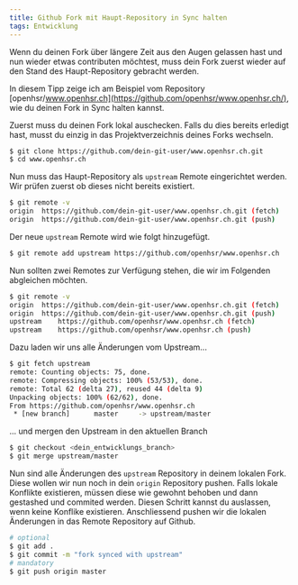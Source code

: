 ```yaml
---
title: Github Fork mit Haupt-Repository in Sync halten
tags: Entwicklung
---
```


Wenn du deinen Fork über längere Zeit aus den Augen gelassen hast und nun wieder etwas contributen möchtest, muss dein Fork zuerst wieder auf den Stand des Haupt-Repository gebracht werden.

In diesem Tipp zeige ich am Beispiel vom Repository [openhsr/www.openhsr.ch](https://github.com/openhsr/www.openhsr.ch/), wie du deinen Fork in Sync halten kannst.


Zuerst muss du deinen Fork lokal auschecken. Falls du dies bereits erledigt hast, musst du einzig in das Projektverzeichnis deines Forks wechseln.

```bash
$ git clone https://github.com/dein-git-user/www.openhsr.ch.git
$ cd www.openhsr.ch
```

Nun muss das Haupt-Repository als `upstream` Remote eingerichtet werden. Wir prüfen zuerst ob dieses nicht bereits existiert.

```bash
$ git remote -v
origin	https://github.com/dein-git-user/www.openhsr.ch.git (fetch)
origin	https://github.com/dein-git-user/www.openhsr.ch.git (push)
```

Der neue `upstream` Remote wird wie folgt hinzugefügt.

```bash
$ git remote add upstream https://github.com/openhsr/www.openhsr.ch
```

Nun sollten zwei Remotes zur Verfügung stehen, die wir im Folgenden abgleichen möchten.

```bash
$ git remote -v
origin	https://github.com/dein-git-user/www.openhsr.ch.git (fetch)
origin	https://github.com/dein-git-user/www.openhsr.ch.git (push)
upstream	https://github.com/openhsr/www.openhsr.ch (fetch)
upstream	https://github.com/openhsr/www.openhsr.ch (push)
```

Dazu laden wir uns alle Änderungen vom Upstream...

```bash
$ git fetch upstream
remote: Counting objects: 75, done.
remote: Compressing objects: 100% (53/53), done.
remote: Total 62 (delta 27), reused 44 (delta 9)
Unpacking objects: 100% (62/62), done.
From https://github.com/openhsr/www.openhsr.ch
 * [new branch]      master     -> upstream/master
```

... und mergen den Upstream in den aktuellen Branch

```bash
$ git checkout <dein_entwicklungs_branch>
$ git merge upstream/master
```

Nun sind alle Änderungen des `upstream` Repository in deinem lokalen Fork. Diese wollen wir nun noch in dein `origin` Repository pushen. Falls lokale Konflikte existieren, müssen diese wie gewohnt behoben und dann gestashed und commited werden. Diesen Schritt kannst du auslassen, wenn keine Konflike existieren. Anschliessend pushen wir die lokalen Änderungen in das Remote Repository auf Github.

```bash
# optional
$ git add .
$ git commit -m "fork synced with upstream"
# mandatory
$ git push origin master
```
